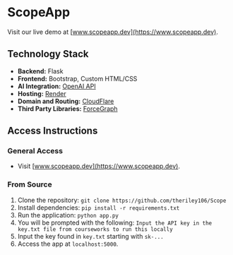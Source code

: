 # ScopeApp

Visit our live demo at [www.scopeapp.dev](https://www.scopeapp.dev).

## Technology Stack
- **Backend:** Flask
- **Frontend:** Bootstrap, Custom HTML/CSS
- **AI Integration:** [OpenAI API](https://platform.openai.com/docs/api-reference)
- **Hosting:** [Render](https://render.com/)
- **Domain and Routing:** [CloudFlare](https://www.cloudflare.com/)
- **Third Party Libraries:** [ForceGraph](https://github.com/vasturiano/force-graph)

## Access Instructions

### General Access
- Visit [www.scopeapp.dev](https://www.scopeapp.dev).

### From Source
1. Clone the repository: `git clone https://github.com/theriley106/Scope`
2. Install dependencies: `pip install -r requirements.txt`
3. Run the application: `python app.py`
4. You will be prompted with the following: `Input the API key in the key.txt file from courseworks to run this locally`
5. Input the key found in `key.txt` starting with `sk-...`
6. Access the app at `localhost:5000`.